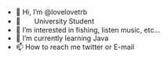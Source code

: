 - 👋 Hi, I’m @lovelovetrb
- 🏫　　University Student 
- 👀 I’m interested in fishing, listen music, etc...
- 🌱 I’m currently learning Java
- 📫 How to reach me twitter or E-mail

<!---
lovelovetrb/lovelovetrb is a ✨ special ✨ repository because its `README.md` (this file) appears on your GitHub profile.
You can click the Preview link to take a look at your changes.
--->
